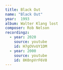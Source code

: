 ```yaml
---
title: Black Out
name: "Black Out"
year:  1993
album: Walter Klang lost
composer: Rob Nelson
recordingz:
  - year: 2020
    source: youtube
    id: H7gOVvUY1DM
  - year: 2000
    source: youtube
    id: 8K0npVrF6V8
---
```



